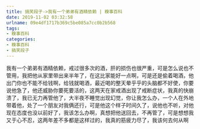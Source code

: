 ```yaml
---
title: 搞笑段子->我有一个弟弟有酒精依赖 | 糗事百科
date: 2019-11-02 03:32:58
urlname: 09e4df1717b369c5be085a7cc0b2b568
tags: 
- 糗事百科
categories:
- 糗事百科
- 搞笑段子
---
```

我有一个弟弟有酒精依赖，戒过很多次的酒，肝的损伤也很严重，可是怎么说也不管用，我把他从家里带出来半年了，在这比家能好一点啊，可是还是偷着喝酒，他出门你也不能不给钱啊，给钱就喝酒，最近喝的整天晕乎乎的头脑都不好使，你要说他急了，他还威胁你要死要活的，这两天在家戒酒出现了戒断症状，我真的快崩溃了，我已无力再管他了，大半夜不睡觉出现幻觉，你让我怎么办，一个人在外地带着他，处了一个朋友对我俩还行，可是他这个样子时间久了，说他也不听，对他现在态度也没以前好了，我该怎么办啊，真想把他送回去，不再管了，可是想想我又于心不忍，这两年差不多都是这样过的，我真的筋疲力尽了，我该何去何从啊


